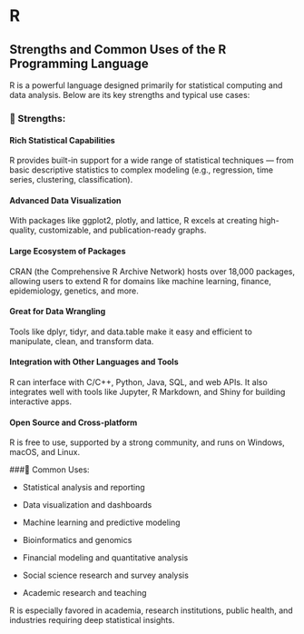 # R
## Strengths and Common Uses of the R Programming Language

R is a powerful language designed primarily for statistical computing and data analysis. Below are its key strengths and typical use cases:

### 🔹 Strengths:
#### Rich Statistical Capabilities
R provides built-in support for a wide range of statistical techniques — from basic descriptive statistics to complex modeling (e.g., regression, time series, clustering, classification).

#### Advanced Data Visualization
With packages like ggplot2, plotly, and lattice, R excels at creating high-quality, customizable, and publication-ready graphs.

#### Large Ecosystem of Packages
CRAN (the Comprehensive R Archive Network) hosts over 18,000 packages, allowing users to extend R for domains like machine learning, finance, epidemiology, genetics, and more.

#### Great for Data Wrangling
Tools like dplyr, tidyr, and data.table make it easy and efficient to manipulate, clean, and transform data.

#### Integration with Other Languages and Tools
R can interface with C/C++, Python, Java, SQL, and web APIs. It also integrates well with tools like Jupyter, R Markdown, and Shiny for building interactive apps.

#### Open Source and Cross-platform
R is free to use, supported by a strong community, and runs on Windows, macOS, and Linux.

###🔹 Common Uses:
- Statistical analysis and reporting

- Data visualization and dashboards

- Machine learning and predictive modeling

- Bioinformatics and genomics

- Financial modeling and quantitative analysis

- Social science research and survey analysis

- Academic research and teaching

R is especially favored in academia, research institutions, public health, and industries requiring deep statistical insights.